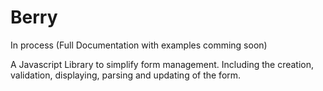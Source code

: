 Berry
======

In process (Full Documentation with examples comming soon)

A Javascript Library to simplify form management. Including the creation, validation, displaying, parsing and updating of the form.
